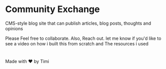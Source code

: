 # Community Exchange
CMS-style blog site that can publish articles, blog posts, thoughts and opinions

Please Feel free to collaborate. Also, Reach out. let me know if you'd like to see a video on how i built this from scratch and The resources i used

# 
Made with ❤️ by Timi
